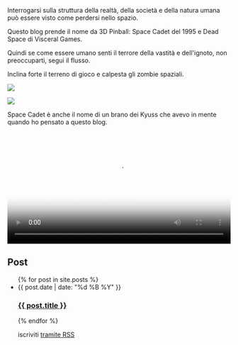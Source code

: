 Interrogarsi sulla struttura della realtà, della società e della natura umana può essere visto come perdersi nello spazio.

Questo blog prende il nome da 3D Pinball: Space Cadet del 1995 e Dead Space di Visceral Games.

Quindi se come essere umano senti il terrore della vastità e dell'ignoto, non preoccuparti, segui il flusso.

Inclina forte il terreno di gioco e calpesta gli zombie spaziali.

![](/images/dead-space.gif)

![](/images/3D_Pinball.png)

Space Cadet è anche il nome di un brano dei Kyuss che avevo in mente quando ho pensato a questo blog.

<video width="100%" height="auto" controls poster="https://img.youtube.com/vi/aW8nFgRwnoA/0.jpg">
  <source src="https://user-images.githubusercontent.com/103458862/221435341-da1ec07e-903d-4ed8-ba8d-e3d7a9163a5d.mp4" type="video/mp4">
  Your browser does not support the video tag.
</video> 
<h2 class="post-list-heading">Post</h2>
<ul class="post-list">
{% for post in site.posts %}
  <li>
      <span class="post-meta">{{ post.date | date: "%d %B %Y" }}</span>
      <h3>
        <a class="post-link" href="{{ post.url | relative_url }}">{{ post.title }}</a>
      </h3>
  </li>
{% endfor %}
<p class="rss-subscribe">iscriviti <a href="/feed.xml">tramite RSS</a></p>
